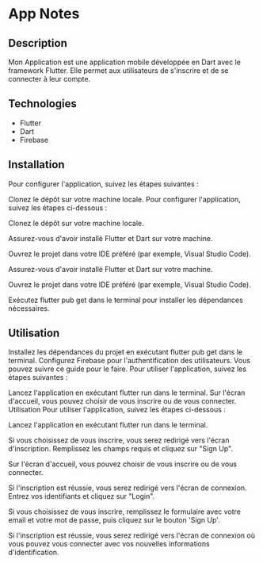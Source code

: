 # App Notes
## Description
Mon Application est une application mobile développée en Dart avec le framework Flutter. Elle permet aux utilisateurs de s'inscrire et de se connecter à leur compte.

## Technologies
* Flutter
* Dart
* Firebase

## Installation
Pour configurer l'application, suivez les étapes suivantes :

Clonez le dépôt sur votre machine locale. Pour configurer l'application, suivez les étapes ci-dessous :

Clonez le dépôt sur votre machine locale.

Assurez-vous d'avoir installé Flutter et Dart sur votre machine.

Ouvrez le projet dans votre IDE préféré (par exemple, Visual Studio Code).

Assurez-vous d'avoir installé Flutter et Dart sur votre machine.

Ouvrez le projet dans votre IDE préféré (par exemple, Visual Studio Code).

Exécutez flutter pub get dans le terminal pour installer les dépendances nécessaires.

## Utilisation
Installez les dépendances du projet en exécutant flutter pub get dans le terminal.
Configurez Firebase pour l'authentification des utilisateurs. Vous pouvez suivre ce guide pour le faire.
Pour utiliser l'application, suivez les étapes suivantes :

Lancez l'application en exécutant flutter run dans le terminal.
Sur l'écran d'accueil, vous pouvez choisir de vous inscrire ou de vous connecter.
Utilisation
Pour utiliser l'application, suivez les étapes ci-dessous :

Lancez l'application en exécutant flutter run dans le terminal.

Si vous choisissez de vous inscrire, vous serez redirigé vers l'écran d'inscription. Remplissez les champs requis et cliquez sur "Sign Up".

Sur l'écran d'accueil, vous pouvez choisir de vous inscrire ou de vous connecter.

Si l'inscription est réussie, vous serez redirigé vers l'écran de connexion. Entrez vos identifiants et cliquez sur "Login".

Si vous choisissez de vous inscrire, remplissez le formulaire avec votre email et votre mot de passe, puis cliquez sur le bouton 'Sign Up'.

Si l'inscription est réussie, vous serez redirigé vers l'écran de connexion où vous pouvez vous connecter avec vos nouvelles informations d'identification.

